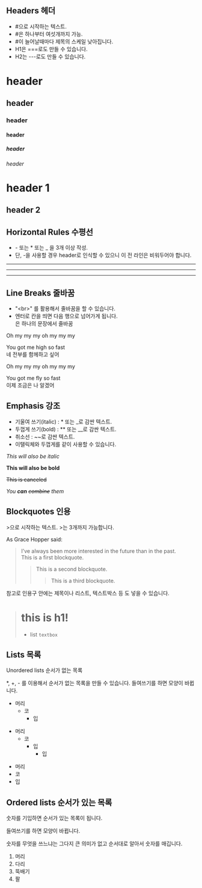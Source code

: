 
## Headers 헤더

* #으로 시작하는 텍스트.
* #은 하나부터 여섯개까지 가능.
* #이 늘어날때마다 제목의 스케일 낮아집니다.
* H1은 ===로도 만들 수 있습니다.
* H2는 ---로도 만들 수 있습니다.


# header
## header
### header
#### header
##### header
###### header

header 1 
===

header 2
---

## Horizontal Rules 수평선

* \- 또는 * 또는 _ 을 3개 이상 작성.
* 단, -을 사용할 경우 header로 인식할 수 있으니 이 전 라인은 비워두어야 합니다.

---
***
___

## Line Breaks 줄바꿈
* "\<br\>" 를 활용해서 줄바꿈을 할 수 있습니다.
* 엔터로 칸을 띄면 다음 행으로 넘어가게 됩니다. <br>은 하나의 문장에서 줄바꿈

Oh my my my oh my my my

You got me high so fast <br>
네 전부를 함께하고 싶어

Oh my my my oh my my my

You got me fly so fast <br> 이제 조금은 나 알겠어

## Emphasis 강조
* 기울여 쓰기(italic) : * 또는 _로 감싼 텍스트.
* 두껍게 쓰기(bold) : ** 또는 __로 감싼 텍스트.
* 취소선 : ~~로 감싼 텍스트.
* 이탤릭체와 두껍게를 같이 사용할 수 있습니다.

 _This will also be italic_

**This will also be bold**
  
~~This is canceled~~

_You **can** ~~combine~~ them_

## Blockquotes 인용

\>으로 시작하는 텍스트.
\>는 3개까지 가능합니다.

As Grace Hopper said:
> I’ve always been more interested in the future than in the past.    
> This is a first blockquote.
> > This is a second blockquote.
> > > This is a third blockquote.

참고로 인용구 안에는 제목이나 리스트, 텍스트박스 등 도 넣을 수 있습니다.

> # this is h1!
> * list
> `textbox`


## Lists 목록

Unordered lists 순서가 없는 목록

\*, +, - 를 이용해서 순서가 없는 목록을 만들 수 있습니다.
들여쓰기를 하면 모양이 바뀝니다.

* 머리
  * 코
    * 입
      

+ 머리
  + 코
    + 입
      * 입

- 머리
- 코
- 입


## Ordered lists 순서가 있는 목록

숫자를 기입하면 순서가 있는 목록이 됩니다.

들여쓰기를 하면 모양이 바뀝니다.

숫자를 무엇을 쓰느냐는 그다지 큰 의미가 없고 순서대로 알아서 숫자를 매깁니다.

1. 머리
2. 다리
3. 뚝배기
5. 팔 <!-- 5번을 썻는데도 4번으로 표시된다. -->








